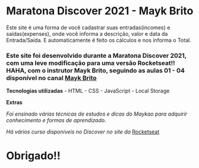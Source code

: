 # Maratona Discover 2021 - Mayk Brito

Este site é uma forma de você cadastrar suas entradas(incomes) e saídas(expenses), onde você informa a descrição, valor e data da Entrada/Saída. E automaticamente é feito os cálculos e nos informa o Total.

### Este site foi desenvolvido durante a Maratona Discover 2021, com uma leve modificação para uma versão Rocketseat!! HAHA, com o instrutor Mayk Brito, seguindo as aulas 01 - 04 disponível no canal [Mayk Brito](https://youtu.be/NlDr6JX3VvA/) ###

**Tecnologias utilizadas**
    - HTML
    - CSS
    - JavaScript
    - Local Storage

**Extras**

 *Foi ensinado várias técnicas de estudos e dicas do Maykao para adquirir conhecimento e formas de aprendizado.*

 *Há vários curso disponíveis no Discover no site da* [Rocketseat](https://rocketseat.com.br/)


 # Obrigado!!


